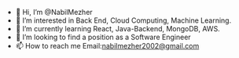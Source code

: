 - 👋 Hi, I’m @NabilMezher
- 👀 I’m interested in Back End, Cloud Computing, Machine Learning.
- 🌱 I’m currently learning React, Java-Backend, MongoDB, AWS.
- 💞️ I’m looking to find a position as a Software Engineer
- 📫 How to reach me 
Email:nabilmezher2002@gmail.com

<!---
NabilMezher/NabilMezher is a ✨ special ✨ repository because its `README.md` (this file) appears on your GitHub profile.
You can click the Preview link to take a look at your changes.
--->
